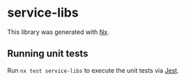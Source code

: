 # service-libs

This library was generated with [Nx](https://nx.dev).

## Running unit tests

Run `nx test service-libs` to execute the unit tests via [Jest](https://jestjs.io).
